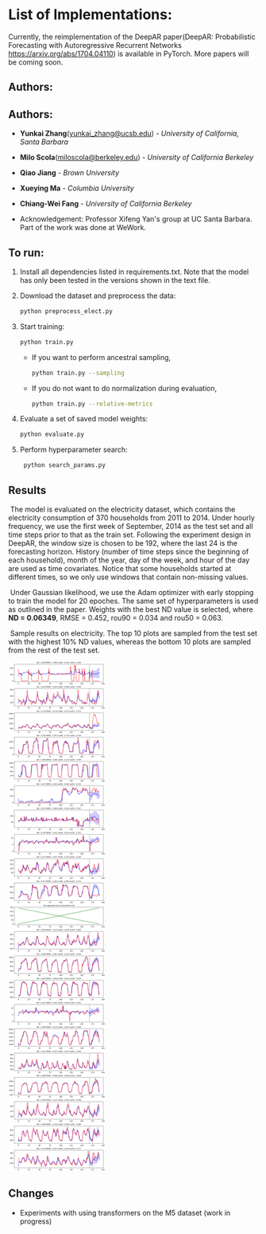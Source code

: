 # List of Implementations:
Currently, the reimplementation of the DeepAR paper(DeepAR: Probabilistic Forecasting with Autoregressive Recurrent Networks https://arxiv.org/abs/1704.04110) is available in PyTorch. More papers will be coming soon.

## Authors:
## Authors:
* **Yunkai Zhang**(<yunkai_zhang@ucsb.edu>) - *University of California, Santa Barbara*

* **Milo Scola**(<miloscola@berkeley.edu>) - *University of California Berkeley*

* **Qiao Jiang** - *Brown University*

* **Xueying Ma** - *Columbia University*
 
* **Chiang-Wei Fang** - *University of California Berkeley*
* Acknowledgement: Professor Xifeng Yan's group at UC Santa Barbara. Part of the work was done at WeWork.

## To run:


1. Install all dependencies listed in requirements.txt. Note that the model has only been tested in the versions shown in the text file.

1. Download the dataset and preprocess the data:
  
   ```bash
   python preprocess_elect.py
   ```
1. Start training:
  
   ```bash
   python train.py
   ```
   
   - If you want to perform ancestral sampling,
   
        ```bash
        python train.py --sampling
        ```
   - If you do not want to do normalization during evaluation,
              
   
        ```bash
        python train.py --relative-metrics
        ```
1. Evaluate a set of saved model weights:
        
   ```bash
   python evaluate.py
   ```
1. Perform hyperparameter search:
        
   ```bash
    python search_params.py
   ```

## Results

​	The model is evaluated on the electricity dataset, which contains the electricity consumption of 370 households from 2011 to 2014. Under hourly frequency, we use the first week of September, 2014 as the test set and all time steps prior to that as the train set. Following the experiment design in DeepAR, the window size is chosen to be 192, where the last 24 is the forecasting horizon. History (number of time steps since the beginning of each household), month of the year, day of the week, and hour of the day are used as time covariates. Notice that some households started at different times, so we only use windows that contain non-missing values.

​	Under Gaussian likelihood, we use the Adam optimizer with early stopping to train the model for 20 epoches. The same set of hyperparameters is used as outlined in the paper. Weights with the best ND value is selected, where __ND = 0.06349__, RMSE = 0.452, rou90 = 0.034 and rou50 = 0.063.

​	Sample results on electricity. The top 10 plots are sampled from the test set with the highest 10% ND values, whereas the bottom 10 plots are sampled from the rest of the test set.

![Sample results on electricity. The top 10 plots are sampled from the test set with the highest 10% ND values, whereas the bottom 10 plots are sampled from the rest of the test set.](./experiments/base_model/figures/best_ND.png)

## Changes
* Experiments with using transformers on the M5 dataset (work in progress)
